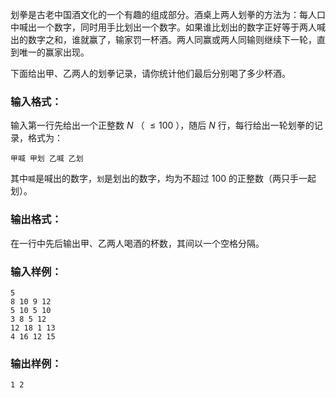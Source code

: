 <!-- Title
划拳 (15)
-->
划拳是古老中国酒文化的一个有趣的组成部分。酒桌上两人划拳的方法为：每人口中喊出一个数字，同时用手比划出一个数字。如果谁比划出的数字正好等于两人喊出的数字之和，谁就赢了，输家罚一杯酒。两人同赢或两人同输则继续下一轮，直到唯一的赢家出现。

下面给出甲、乙两人的划拳记录，请你统计他们最后分别喝了多少杯酒。

### 输入格式：

输入第一行先给出一个正整数 $N$ （ $\le 100$ ），随后 $N$ 行，每行给出一轮划拳的记录，格式为：

    
    
    甲喊 甲划 乙喊 乙划
    

其中`喊`是喊出的数字，`划`是划出的数字，均为不超过 100 的正整数（两只手一起划）。

### 输出格式：

在一行中先后输出甲、乙两人喝酒的杯数，其间以一个空格分隔。

### 输入样例：

    
    
    5
    8 10 9 12
    5 10 5 10
    3 8 5 12
    12 18 1 13
    4 16 12 15
    

### 输出样例：

    
    
    1 2
    

